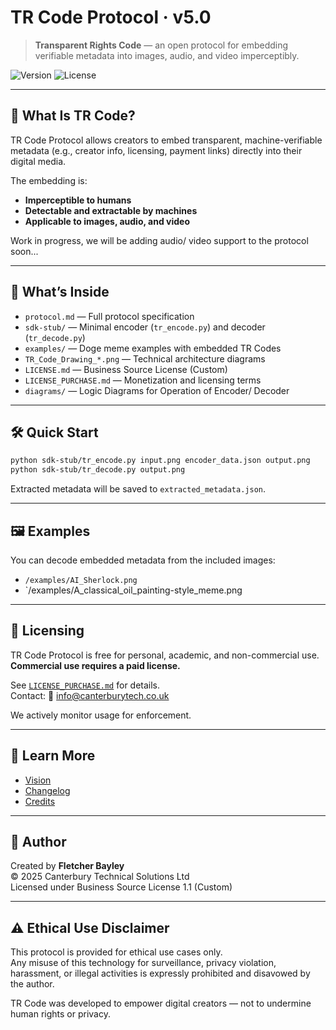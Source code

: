 # TR Code Protocol · v5.0

> **Transparent Rights Code** — an open protocol for embedding verifiable metadata into images, audio, and video imperceptibly.

![Version](https://img.shields.io/badge/version-v5.0-blue)
![License](https://img.shields.io/badge/license-BUSL--1.1-green)

---

## 🧠 What Is TR Code?

TR Code Protocol allows creators to embed transparent, machine-verifiable metadata (e.g., creator info, licensing, payment links) directly into their digital media.

The embedding is:
- **Imperceptible to humans**
- **Detectable and extractable by machines**
- **Applicable to images, audio, and video**

Work in progress, we will be adding audio/ video support to the protocol soon...

---

## 📁 What’s Inside

- `protocol.md` — Full protocol specification
- `sdk-stub/` — Minimal encoder (`tr_encode.py`) and decoder (`tr_decode.py`)
- `examples/` — Doge meme examples with embedded TR Codes
- `TR_Code_Drawing_*.png` — Technical architecture diagrams
- `LICENSE.md` — Business Source License (Custom)
- `LICENSE_PURCHASE.md` — Monetization and licensing terms
- `diagrams/` — Logic Diagrams for Operation of Encoder/ Decoder

---

## 🛠 Quick Start

```bash
python sdk-stub/tr_encode.py input.png encoder_data.json output.png
python sdk-stub/tr_decode.py output.png
```

Extracted metadata will be saved to `extracted_metadata.json`.

---

## 🖼 Examples

You can decode embedded metadata from the included images:

- `/examples/AI_Sherlock.png`
- `/examples/A_classical_oil_painting-style_meme.png

---

## 📣 Licensing

TR Code Protocol is free for personal, academic, and non-commercial use.  
**Commercial use requires a paid license.**

See [`LICENSE_PURCHASE.md`](LICENSE_PURCHASE.md) for details.  
Contact: 📧 info@canterburytech.co.uk

We actively monitor usage for enforcement.

---

## 📖 Learn More

- [Vision](VISION.md)
- [Changelog](CHANGELOG.md)
- [Credits](CREDITS.md)

---

## 👤 Author

Created by **Fletcher Bayley**  
© 2025 Canterbury Technical Solutions Ltd  
Licensed under Business Source License 1.1 (Custom)


---

## ⚠️ Ethical Use Disclaimer

This protocol is provided for ethical use cases only.  
Any misuse of this technology for surveillance, privacy violation, harassment, or illegal activities is expressly prohibited and disavowed by the author.

TR Code was developed to empower digital creators — not to undermine human rights or privacy.


